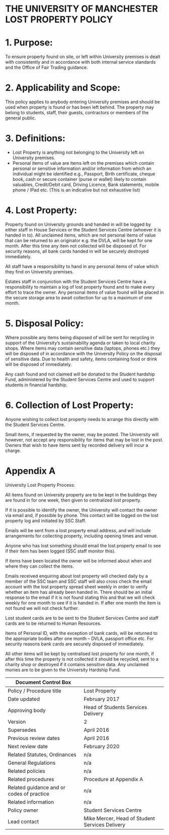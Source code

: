# THE UNIVERSITY OF MANCHESTER LOST PROPERTY POLICY

# 1. Purpose:

To ensure property found on site, or left within University premises is dealt with consistently and in accordance with both internal service standards and the Office of Fair Trading guidance.

# 2. Applicability and Scope:

This policy applies to anybody entering University premises and should be used when property is found or has been left behind. The property may belong to students, staff, their guests, contractors or members of the general public.

# 3. Definitions:

- Lost Property is anything not belonging to the University left on University premises.
- Personal items of value are items left on the premises which contain personal or sensitive information and/or information from which an individual might be identified e.g., Passport, Birth certificate, cheque book, cash or secure container (purse or wallet) likely to contain valuables, Credit/Debit card, Driving Licence, Bank statements, mobile phone / IPad etc. (This is an indicative but not exhaustive list)

# 4. Lost Property:

Property found on University grounds and handed in will be logged by either staff in House Services or the Student Services Centre (whoever it is handed in to). All unclaimed items, which are not personal items of value that can be returned to an originator e.g. the DVLA, will be kept for one month. After this time any item not collected will be disposed of. For security reasons, all bank cards handed in will be securely destroyed immediately.

All staff have a responsibility to hand in any personal items of value which they find on University premises.

Estates staff in conjunction with the Student Services Centre have a responsibility to maintain a log of lost property found and to make every effort to trace the owner. Any personal items of value found will be placed in the secure storage area to await collection for up to a maximum of one month.

# 5. Disposal Policy:

Where possible any items being disposed of will be sent for recycling in support of the University’s sustainability agenda or taken to local charity shops. Where items may contain sensitive data (laptops, phones etc.) they will be disposed of in accordance with the University Policy on the disposal of sensitive data. Due to health and safety, items containing food or drink will be disposed of immediately.

Any cash found and not claimed will be donated to the Student hardship Fund, administered by the Student Services Centre and used to support students in financial hardship.

# 6. Collection of Lost Property:

Anyone wishing to collect lost property needs to arrange this directly with the Student Services Centre.

Small items, if requested by the owner, may be posted. The University will however, not accept any responsibility for items that may be lost in the post. Owners that wish to have items sent by recorded delivery will incur a charge.
# Appendix A

University Lost Property Process:

All items found on University property are to be kept in the buildings they are found in for one week, then given to centralized lost property.

If it is possible to identify the owner, the University will contact the owner via email and, if possible by phone. This contact will be logged on the lost property log and initiated by SSC Staff.

Emails will be sent from a lost property email address, and will include arrangements for collecting property, including opening times and venue.

Anyone who has lost something should email the lost property email to see if their item has been logged (SSC staff monitor this).

If items have been located the owner will be informed about when and where they can collect the items.

Emails received enquiring about lost property will checked daily by a member of the SSC team and SSC staff will also cross check the email account with the lost property spread sheet weekly in order to verify whether an item has already been handed in. There should be an initial response to the email if it is not found stating this and that we will check weekly for one month to see if it is handed in. If after one month the item is not found we will not check further.

Lost student cards are to be sent to the Student Services Centre and staff cards are to be returned to Human Resources.

Items of Personal ID, with the exception of bank cards, will be returned to the appropriate bodies after one month – DVLA, passport office etc. For security reasons bank cards are securely disposed of immediately.

All other items will be kept by centralised lost property for one month, if after this time the property is not collected it should be recycled, sent to a charity shop or destroyed if it contains sensitive data. Any unclaimed monies are to be given to the University Hardship Fund.

|Document Control Box| |
|---|---|
|Policy / Procedure title|Lost Property|
|Date updated|February 2017|
|Approving body|Head of Students Services Delivery|
|Version|2|
|Supersedes|April 2016|
|Previous review dates|April 2016|
|Next review date|February 2020|
|Related Statutes, Ordinances|n/a|
|General Regulations|n/a|
|Related policies|n/a|
|Related procedures|Procedure at Appendix A|
|Related guidance and or codes of practice|n/a|
|Related information|n/a|
|Policy owner|Student Services Centre|
|Lead contact|Mike Mercer, Head of Student Services Delivery|